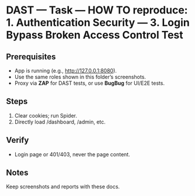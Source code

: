 ﻿# DAST — Task — HOW TO reproduce: 1. Authentication Security — 3. Login Bypass Broken Access Control Test

## Prerequisites

- App is running (e.g., http://127.0.0.1:8080).
- Use the same roles shown in this folder’s screenshots.
- Proxy via **ZAP** for DAST tests, or use **BugBug** for UI/E2E tests.

## Steps

1. Clear cookies; run Spider.
2. Directly load /dashboard, /admin, etc.

## Verify

- Login page or 401/403, never the page content.

## Notes

Keep screenshots and reports with these docs.


